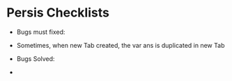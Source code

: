 # Persis Checklists

- Bugs must fixed:
* Sometimes, when new Tab created, the var ans is duplicated in new Tab

- Bugs Solved:
* 
